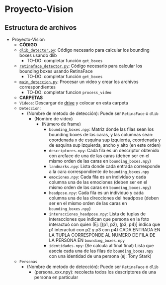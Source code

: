 # Proyecto-Vision

## Estructura de archivos

- Proyecto-Vision
  - **CÓDIGO**
  - [`dlib_detector.py`](main_deteccion.py): Código necesario para calcular los bounding boxes usando dlib
    - TO-DO: completar función `get_boxes`
  - [`retinaface_detector.py`](main_deteccion.py): Código necesario para calcular los bounding boxes usando RetinaFace
    - TO-DO: completar función `get_boxes`
  - [`main_deteccion.py`](main_deteccion.py): Procesar un video y crear los archivos correspondientes
    - TO-DO: completar funcion `process_video`
  - **CARPETAS**
  - `Videos`: Descargar de [drive](https://drive.google.com/drive/u/0/folders/1hHkDDtzuCoWAveTURGSAOugUBFF9jBZ7) y colocar en esta carpeta
  - `Deteccion`:
    - (Nombre de metodo de detección): Puede ser `RetinaFace` o `dlib`
      - (Nombre de video)
        - (Número de frame)
          - `bounding_boxes.npy`: Matriz donde las filas sean los bounding boxes de las caras, y las columnas sean: coordenada x de esquina sup izquierda, coordenada y de esquina sup izquierda, ancho y alto (en este orden)
          - `descriptores.npy`: Cada fila es un descriptor obtenido con arcface de una de las caras (deben ser en el mismo orden de las caras en `bounding_boxes.npy`)
          - `landmarks.npy`: Lista donde cada entrada corresponde a la cara correspondiente de `bounding_boxes.npy`
          - `emociones.npy`: Cada fila es un individuo y cada columna una de las emociones (deben ser en el mismo orden de las caras en `bounding_boxes.npy`)
          - `headpose.npy`: Cada fila es un individuo y cada columna una de las direcciones del headpose (deben ser en el mismo orden de las caras en `bounding_boxes.npy`)
          - `interacciones_headpose.npy`: Lista de tuplas de interacciones que indican que persona en la foto interactuó con quien (Ej: [(p1, p2), (p3, p4)] indica que p1 interactuó con p2 y p3 con p4) CADA ENTRADA EN LA TUPLA CORRESPONDE AL NUMERO DE FILA DE LA PERSONA EN `bounding_boxes.npy`
          - `identidades.npy`: (Se calcula al final final) Lista que asocia cada una de las filas de `bounding_boxes.npy` con una identidad de una persona (ej: Tony Stark)
  - `Personas`
    - (Nombre de metodo de detección): Puede ser `RetinaFace` o `dlib`
      - (persona_xxx.npy): recolecta todos los descriptores de una persona en particular
